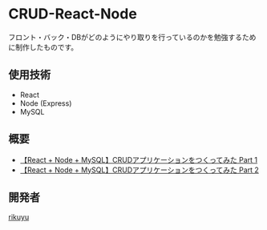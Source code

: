 # CRUD-React-Node

フロント・バック・DBがどのようにやり取りを行っているのかを勉強するために制作したものです。

## 使用技術

- React
- Node (Express)
- MySQL

## 概要
- [【React + Node + MySQL】CRUDアプリケーションをつくってみた Part 1](https://www.yuuuki-blog.com/2020/10/08/%E3%80%90React-Node-MySQL%E3%80%91CRUD%E3%82%A2%E3%83%97%E3%83%AA%E3%82%B1%E3%83%BC%E3%82%B7%E3%83%A7%E3%83%B3%E3%82%92%E3%81%A4%E3%81%8F%E3%81%A3%E3%81%A6%E3%81%BF%E3%81%9F-Part-1/)
- [【React + Node + MySQL】CRUDアプリケーションをつくってみた Part 2](https://www.yuuuki-blog.com/2020/10/10/%E3%80%90React-Node-MySQL%E3%80%91CRUD%E3%82%A2%E3%83%97%E3%83%AA%E3%82%B1%E3%83%BC%E3%82%B7%E3%83%A7%E3%83%B3%E3%82%92%E3%81%A4%E3%81%8F%E3%81%A3%E3%81%A6%E3%81%BF%E3%81%9F-Part-2/)

## 開発者
[rikuyu](https://github.com/rikuyu)
